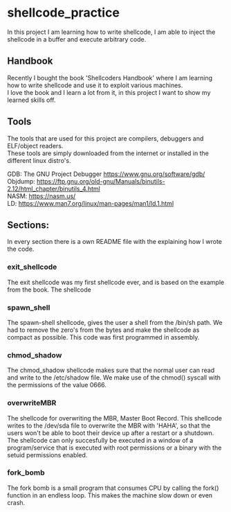 # shellcode_practice
In this project I am learning how to write shellcode, I am able to inject the shellcode in a buffer and execute arbitrary code.

## Handbook
Recently I bought the book 'Shellcoders Handbook' where I am learning how to write shellcode and use it to exploit various machines.  
I love the book and I learn a lot from it, in this project I want to show my learned skills off.

## Tools
The tools that are used for this project are compilers, debuggers and ELF/object readers.  
These tools are simply downloaded from the internet or installed in the different linux distro's.
  
  
GDB: The GNU Project Debugger https://www.gnu.org/software/gdb/  
Objdump: https://ftp.gnu.org/old-gnu/Manuals/binutils-2.12/html_chapter/binutils_4.html  
NASM: https://nasm.us/  
LD: https://www.man7.org/linux/man-pages/man1/ld.1.html  


## Sections:
In every section there is a own README file with  the explaining how I wrote the code. 

### exit_shellcode
The exit shellcode was my first shellcode ever, and is based on the example from the book. The shellcode 

### spawn_shell
The spawn-shell shellcode, gives the user a shell from the /bin/sh path. We had to remove the zero's from the bytes and make the shellcode as compact as possible. This code was first programmed in assembly.

### chmod_shadow
The chmod_shadow shellcode makes sure that the normal user can read and write to the /etc/shadow file. We make use of the chmod() syscall with the permissions of the value 0666. 

### overwriteMBR
The shellcode for overwriting the MBR, Master Boot Record. This shellcode writes to the /dev/sda file to overwrite the MBR with 'HAHA', so that the users won't be able to boot their device up after a restart or a shutdown. The shellcode can only succesfully be executed in a window of a program/service that is executed with root permissions or a binary with the setuid permissions enabled. 

### fork_bomb
The fork bomb is a small program that consumes CPU by calling the fork() function in an endless loop. This makes 
the machine slow down or even crash. 
